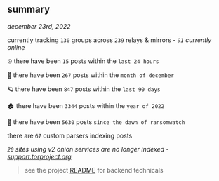 
## summary
_december 23rd, 2022_

currently tracking `130` groups across `239` relays & mirrors - _`91` currently online_

⏲ there have been `15` posts within the `last 24 hours`

🦈 there have been `267` posts within the `month of december`

🪐 there have been `847` posts within the `last 90 days`

🏚 there have been `3344` posts within the `year of 2022`

🦕 there have been `5630` posts `since the dawn of ransomwatch`

there are `67` custom parsers indexing posts

_`20` sites using v2 onion services are no longer indexed - [support.torproject.org](https://support.torproject.org/onionservices/v2-deprecation/)_

> see the project [README](https://github.com/joshhighet/ransomwatch#ransomwatch--) for backend technicals

